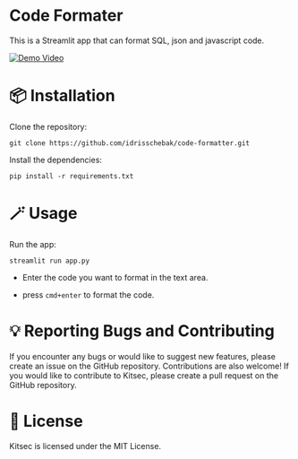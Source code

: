 # Code Formater

This is a Streamlit app that can format SQL, json and javascript code.

[![Demo Video](https://raw.githubusercontent.com/idrisschebak/code_formatter/main/assets/demo.gif)](https://raw.githubusercontent.com/idrisschebak/code_formatter/main/assets/demo.gif)


# 📦 Installation

Clone the repository:

```git clone https://github.com/idrisschebak/code-formatter.git ```

Install the dependencies:

```pip install -r requirements.txt```


# 🪄 Usage

Run the app:

```streamlit run app.py```

- Enter the code you want to format in the text area.

- press `cmd+enter` to format the code.

# 💡 Reporting Bugs and Contributing
If you encounter any bugs or would like to suggest new features, please create an issue on the GitHub repository. Contributions are also welcome! If you would like to contribute to Kitsec, please create a pull request on the GitHub repository.

# 🔖 License
Kitsec is licensed under the MIT License.